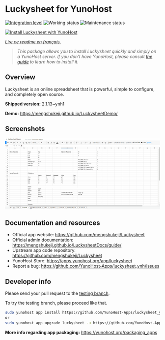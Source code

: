 <!--
N.B.: This README was automatically generated by https://github.com/YunoHost/apps/tree/master/tools/README-generator
It shall NOT be edited by hand.
-->

# Luckysheet for YunoHost

[![Integration level](https://dash.yunohost.org/integration/luckysheet.svg)](https://dash.yunohost.org/appci/app/luckysheet) ![Working status](https://ci-apps.yunohost.org/ci/badges/luckysheet.status.svg) ![Maintenance status](https://ci-apps.yunohost.org/ci/badges/luckysheet.maintain.svg)

[![Install Luckysheet with YunoHost](https://install-app.yunohost.org/install-with-yunohost.svg)](https://install-app.yunohost.org/?app=luckysheet)

*[Lire ce readme en français.](./README_fr.md)*

> *This package allows you to install Luckysheet quickly and simply on a YunoHost server.
If you don't have YunoHost, please consult [the guide](https://yunohost.org/#/install) to learn how to install it.*

## Overview

Luckysheet is an online spreadsheet that is powerful, simple to configure, and completely open source.


**Shipped version:** 2.1.13~ynh1

**Demo:** https://mengshukeji.github.io/LuckysheetDemo/

## Screenshots

![Screenshot of Luckysheet](./doc/screenshots/screenshot.gif)

## Documentation and resources

* Official app website: <https://github.com/mengshukeji/Luckysheet>
* Official admin documentation: <https://mengshukeji.github.io/LuckysheetDocs/guide/>
* Upstream app code repository: <https://github.com/mengshukeji/Luckysheet>
* YunoHost Store: <https://apps.yunohost.org/app/luckysheet>
* Report a bug: <https://github.com/YunoHost-Apps/luckysheet_ynh/issues>

## Developer info

Please send your pull request to the [testing branch](https://github.com/YunoHost-Apps/luckysheet_ynh/tree/testing).

To try the testing branch, please proceed like that.

``` bash
sudo yunohost app install https://github.com/YunoHost-Apps/luckysheet_ynh/tree/testing --debug
or
sudo yunohost app upgrade luckysheet -u https://github.com/YunoHost-Apps/luckysheet_ynh/tree/testing --debug
```

**More info regarding app packaging:** <https://yunohost.org/packaging_apps>
